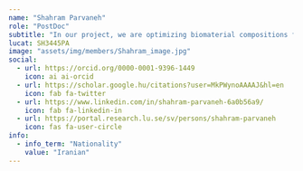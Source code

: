```yaml
---
name: "Shahram Parvaneh"
role: "PostDoc"
subtitle: "In our project, we are optimizing biomaterial compositions for the bioengineering of 3D tissue models, organoids, and cancer models. We are developing microcarriers to enhance surface attachment in bioreactors, facilitating MSC culture for ATMPs and improving yields in cell and gene therapy processes."
lucat: SH3445PA
image: "assets/img/members/Shahram_image.jpg"
social:
  - url: https://orcid.org/0000-0001-9396-1449
    icon: ai ai-orcid
  - url: https://scholar.google.hu/citations?user=MkPWynoAAAAJ&hl=en
    icon: fab fa-twitter
  - url: https://www.linkedin.com/in/shahram-parvaneh-6a0b56a9/
    icon: fab fa-linkedin-in
  - url: https://portal.research.lu.se/sv/persons/shahram-parvaneh
    icon: fas fa-user-circle
info:
  - info_term: "Nationality"
    value: "Iranian"
---
```


